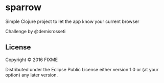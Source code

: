 # sparrow

Simple Clojure project to let the app know your current browser

Challenge by @demisrosseti

## License

Copyright © 2016 FIXME

Distributed under the Eclipse Public License either version 1.0 or (at
your option) any later version.
